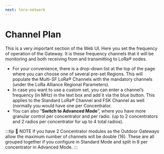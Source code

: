 ```yaml
---
next: lora-network
---
```


# Channel Plan

This is a very important section of the Web UI. Here you set the frequency of operation of the Gateway. It is these frequency channels that it will be monitoring and both receiving from and transmitting to LoRa® nodes.

- For your convenience, there is a drop-down list at the top of the page where you can choose one of several pre-set Regions. This will populate the Multi-SF LoRa® Channels with the mandatory channels (under the LoRa Alliance Regional Parameters).
- In case you want to use a custom set, you can enter a channel’s frequency (in MHz) in the text box and add it via the blue button. This applies to the Standard LoRa® Channel and FSK Channel as well (normally you would have one per Concentrator.
- You can also “**Switch to Advanced Mode**”, where you have more granular control per concentrator and per radio. (up to 2 concentrators and 2 radios per concentrator for up to 4 total radios).

:::tip 📝 NOTE
If you have 2 Concentrator modules as the Outdoor Gateways allow the maximum number of channels will be double (16). These are all grouped together if you configure in Standard Mode and split in 8 per concentrator in Advanced Mode.
:::

<rk-img
  src="/assets/images/user-manual/web-management-platform/13.channel-plan-standard.jpg"
  width="100%"
  figure-number="1"
  caption="Channel Plan – Standard Mode"
/>


<rk-img
  src="/assets/images/user-manual/web-management-platform/14.channel-plan-advanced.jpg"
  width="100%"
  figure-number="2"
  caption="Channel Plan – Advanced Mode"
/>
